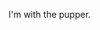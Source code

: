 I'm with the pupper.

<!---
siriustaikun/siriustaikun is a ✨ special ✨ repository because its `README.md` (this file) appears on your GitHub profile.
You can click the Preview link to take a look at your changes.
--->

